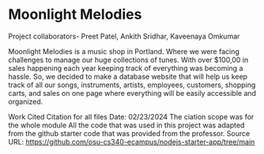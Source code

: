 # Moonlight Melodies 

Project collaborators- Preet Patel, Ankith Sridhar, Kaveenaya Omkumar 

Moonlight Melodies is a music shop in Portland. Where we were facing challenges to manage our huge collections of tunes. With over $100,00 in sales happening each year keeping track of everything was becoming a hassle. So, we decided to make a database website that will help us keep track of all our songs, instruments, artists, employees, customers, shopping carts, and sales on one page where everything will be easily accessible and organized. 


Work Cited
 Citation for all files 
 Date: 02/23/2024
 The ciation scope was for the whole module
 All the code that was used in this project was adapted from the github starter code that was provided from the professor. 
 Source URL: https://github.com/osu-cs340-ecampus/nodejs-starter-app/tree/main

